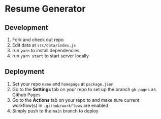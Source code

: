 # Resume Generator

## Development

1. Fork and check out repo
1. Edit data at `src/data/index.js`
1. run `yarn` to install dependencies
1. run `yarn start` to start server locally

## Deployment

1. Set your repo `name` and `homepage` at `package.json`
1. Go to the **Settings** tab on your repo to set up the branch `gh-pages` as Github Pages
1. Go to the **Actions** tab on your repo to and make sure current workflow(s) in `.github/workflows` are enabled
1. Simply push to the `main` branch to deploy
